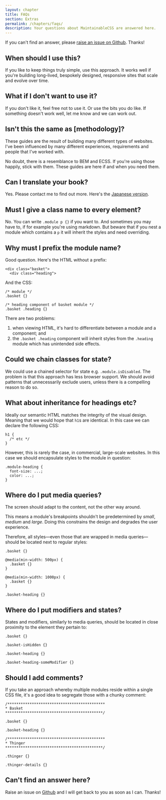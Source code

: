 ```yaml
---
layout: chapter
title: FAQs
section: Extras
permalink: /chapters/faqs/
description: Your questions about MaintainableCSS are answered here.
---
```


If you can't find an answer, please [raise an issue on Github](https://github.com/adamsilver/maintainablecss.com/issues/new). Thanks!

## When should I use this?

If you like to keep things truly simple, use this approach. It works well if you're building long-lived, bespokely designed, responsive sites that scale and evolve over time.

## What if I don't want to use it?

If you don't like it, feel free not to use it. Or use the bits you do like. If something doesn't work well, let me know and we can work out.

## Isn't this the same as [methodology]?

These guides are the result of building many different types of websites. I've been influenced by many different experiences, requirements and people that I've worked with.

No doubt, there is a resemblance to BEM and ECSS. If you're using those happily, stick with them. These guides are here if and when you need them.

## Can I translate your book?

Yes. Please contact me to find out more. Here's the [Japanese version](http://coliss.com/articles/build-websites/operation/css/maintainable-css-by-adam.html).

## Must I give a class name to every element?

No. You can write `.module p {}` if you want to. And sometimes you may have to, if for example you're using markdown. But beware that if you nest a module which contains a `p` it will inherit the styles and need overriding.

## Why must I prefix the module name?

Good question. Here's the HTML without a prefix:

	<div class="basket">
	  <div class="heading">

And the CSS:

	/* module */
	.basket {}

	/* heading component of basket module */
	.basket .heading {}

There are two problems:

1. when viewing HTML, it's hard to differentiate between a module and a component; and
2. the `.basket .heading` component will inherit styles from the `.heading` module which has unintended side effects.

## Could we chain classes for state?

We could use a chained selector for state e.g. `.module.isDisabled`. The problem is that this approach has less browser support. We should avoid patterns that unnecessarily exclude users, unless there is a compelling reason to do so.

## What about inheritance for headings etc?

Ideally our semantic HTML matches the integrity of the visual design. Meaning that we would hope that `h1`s are identical. In this case we can declare the following CSS:

	h1 {
      /* etc */
	}

However, this is rarely the case, in commercial, large-scale websites. In this case we should encapsulate styles to the module in question:

	.module-heading {
	  font-size: ...;
	  color: ...;
	}

## Where do I put media queries?

The screen should adapt to the content, not the other way around.

This means a module's breakpoints shouldn't be predetermined by *small*, *medium* and *large*. Doing this constrains the design and degrades the user experience.

Therefore, all styles&mdash;even those that are wrapped in media queries&mdash;should be located next to regular styles:

	.basket {}

	@media(min-width: 500px) {
      .basket {}
	}

	@media(min-width: 1000px) {
	  .basket {}
	}

	.basket-heading {}

## Where do I put modifiers and states?

States and modifiers, similarly to media queries, should be located in close proximity to the element they pertain to:

	.basket {}

	.basket-isHidden {}

	.basket-heading {}

	.basket-heading-someModifier {}

## Should I add comments?

If you take an approach whereby multiple modules reside within a single CSS file, it's a good idea to segregate those with a chunky comment:

	/********************************************
	* Basket
	********************************************/

	.basket {}

	.basket-heading {}

	/********************************************
	* Thinger
	********************************************/

	.thinger {}

	.thinger-details {}

## Can't find an answer here?

Raise an issue on [Github](https://github.com/adamsilver/maintainablecss.com/issues/new) and I will get back to you as soon as I can. Thanks!
